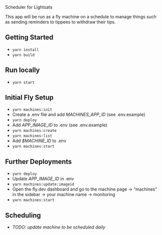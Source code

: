 Scheduler for Lightsats

This app will be run as a fly machine on a schedule to manage things such as sending reminders to tippees to withdraw their tips.

## Getting Started

- `yarn install`
- `yarn build`

## Run locally

- `yarn start`

## Initial Fly Setup

- `yarn machines:init`
- Create a .env file and add _MACHINES_APP_ID_ (see .env.example)
- `yarn deploy`
- Add _APP_IMAGE_ID_ to .env (see .env.example)
- `yarn machines:create`
- `yarn machines:list`
- Add _$MACHINE_ID_ to .env
- `yarn machines:start`

## Further Deployments

- `yarn deploy`
- Update _APP_IMAGE_ID_ in .env
- `yarn machines:update:imageid`
- Open the fly.dev dashboard and go to the machine page → “machines” in the sidebar → your machine name → monitoring
- `yarn machines:start`

## Scheduling

- _TODO: update machine to be scheduled daily_

